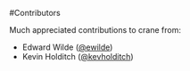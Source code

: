 #Contributors

Much appreciated contributions to crane from:

 * Edward Wilde ([@ewilde](https://github.com/ewilde))
 * Kevin Holditch ([@kevholditch](https://github.com/kevholditch))
